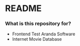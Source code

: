 # README #



### What is this repository for? ###

* Frontend Test Aranda Software
* Internet Movie Database